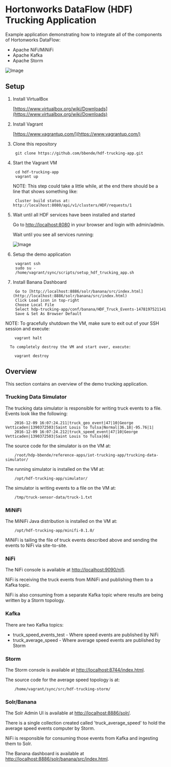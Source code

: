 # Hortonworks DataFlow (HDF) Trucking Application

Example application demonstrating how to integrate all of the components of Hortonworks DataFlow:

* Apache NiFi/MiNiFi
* Apache Kafka
* Apache Storm

![Image](https://github.com/bbende/hdf-trucking-app/blob/vagrant/images/hdf-trucking-app.png?raw=true)

## Setup

1. Install VirtualBox

    [https://www.virtualbox.org/wiki/Downloads](https://www.virtualbox.org/wiki/Downloads)

2. Install Vagrant

    [https://www.vagrantup.com/](https://www.vagrantup.com/)

3. Clone this repository

        git clone https://github.com/bbende/hdf-trucking-app.git

4. Start the Vagrant VM

        cd hdf-trucking-app
        vagrant up

    NOTE: This step could take a little while, at the end there should be a line that shows something like:

        Cluster build status at: http://localhost:8080/api/v1/clusters/HDF/requests/1

5. Wait until all HDF services have been installed and started

   Go to [http://localhost:8080](http://localhost:8080) in your browser and login with admin/admin.

   Wait until you see all services running:

   ![Image](https://github.com/bbende/hdf-trucking-app/blob/vagrant/images/hdf-ambari-services.png?raw=true)

6. Setup the demo application

        vagrant ssh
        sudo su -
        /home/vagrant/sync/scripts/setup_hdf_trucking_app.sh

7. Install Banana Dashboard

        Go to [http://localhost:8886/solr/banana/src/index.html](http://localhost:8886/solr/banana/src/index.html)
        Click Load icon in top-right
        Choose Local File
        Select hdp-trucking-app/conf/banana/HDF_Truck_Events-1478197521141
        Save & Set As Browser Default

NOTE: To gracefully shutdown the VM, make sure to exit out of your SSH session and execute:

        vagrant halt

      To completely destroy the VM and start over, execute:

        vagrant destroy 

## Overview

This section contains an overview of the demo trucking application.

### Trucking Data Simulator

The trucking data simulator is responsible for writing truck events to a file. Events look like the following:

        2016-12-09 16:07:24.211|truck_geo_event|47|10|George Vetticaden|1390372503|Saint Louis to Tulsa|Normal|36.18|-95.76|1|
        2016-12-09 16:07:24.212|truck_speed_event|47|10|George Vetticaden|1390372503|Saint Louis to Tulsa|66|

The source code for the simulator is on the VM at:

        /root/hdp-bbende/reference-apps/iot-trucking-app/trucking-data-simulator/

The running simulator is installed on the VM at:

        /opt/hdf-trucking-app/simulator/

The simulator is writing events to a file on the VM at:

        /tmp/truck-sensor-data/truck-1.txt

### MiNiFi

The MiNiFi Java distribution is installed on the VM at:

        /opt/hdf-trucking-app/minifi-0.1.0/

MiNiFi is tailing the file of truck events described above and sending the events to NiFi via site-to-site.

### NiFi

The NiFi console is available at [http://localhost:9090/nifi](http://localhost:9090/nifi).

NiFi is receiving the truck events from MiNiFi and publishing them to a Kafka topic.

NiFi is also consuming from a separate Kafka topic where results are being written by a Storm topology.

### Kafka

There are two Kafka topics:

* truck_speed_events_test - Where speed events are published by NiFi
* truck_average_speed - Where average speed events are published by Storm

### Storm

The Storm console is available at [http://localhost:8744/index.html](http://localhost:8744/index.html).

The source code for the average speed topology is at:

        /home/vagrant/sync/src/hdf-trucking-storm/

### Solr/Banana

The Solr Admin UI is available at [http://localhost:8886/solr/](http://localhost:8886/solr/).

There is a single collection created called 'truck_average_speed' to hold the average speed events computer by Storm.

NiFi is responsible for consuming those events from Kafka and ingesting them to Solr.

The Banana dashboard is available at [http://localhost:8886/solr/banana/src/index.html](http://localhost:8886/solr/banana/src/index.html).
